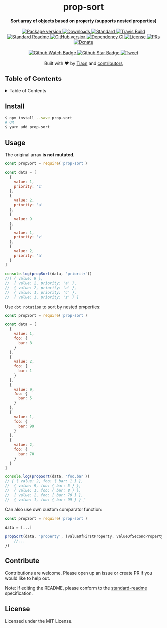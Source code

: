 <h1 align="center">prop-sort</h1>
<div align="center">
  <strong>Sort array of objects based on property (supports nested properties)</strong>
</div>
<br>
<div align="center">
  <a href="https://npmjs.org/package/prop-sort">
    <img src="https://img.shields.io/npm/v/prop-sort.svg?style=flat-square" alt="Package version" />
  </a>
  <a href="https://npmjs.org/package/prop-sort">
  <img src="https://img.shields.io/npm/dm/prop-sort.svg?style=flat-square" alt="Downloads" />
  </a>
  <a href="https://github.com/feross/standard">
    <img src="https://img.shields.io/badge/code%20style-standard-brightgreen.svg?style=flat-square" alt="Standard" />
  </a>
  <a href="https://travis-ci.org/tiaanduplessis/prop-sort">
    <img src="https://img.shields.io/travis/tiaanduplessis/prop-sort.svg?style=flat-square" alt="Travis Build" />
  </a>
  <a href="https://github.com/RichardLitt/standard-readme)">
    <img src="https://img.shields.io/badge/standard--readme-OK-green.svg?style=flat-square" alt="Standard Readme" />
  </a>
  <a href="https://badge.fury.io/gh/tiaanduplessis%2Fprop-sort">
    <img src="https://badge.fury.io/gh/tiaanduplessis%2Fprop-sort.svg?style=flat-square" alt="GitHub version" />
  </a>
  <a href="https://dependencyci.com/github/tiaanduplessis/prop-sort">
    <img src="https://dependencyci.com/github/tiaanduplessis/prop-sort/badge?style=flat-square" alt="Dependency CI" />
  </a>
  <a href="https://github.com/tiaanduplessis/prop-sort/blob/master/LICENSE">
    <img src="https://img.shields.io/npm/l/prop-sort.svg?style=flat-square" alt="License" />
  </a>
  <a href="http://makeapullrequest.com">
    <img src="https://img.shields.io/badge/PRs-welcome-brightgreen.svg?style=flat-square" alt="PRs" />
  </a>
  <a href="https://www.paypal.me/tiaanduplessis/1">
    <img src="https://img.shields.io/badge/$-support-green.svg?style=flat-square" alt="Donate" />
  </a>
</div>
<br>
<div align="center">
  <a href="https://github.com/tiaanduplessis/prop-sort/watchers">
    <img src="https://img.shields.io/github/watchers/tiaanduplessis/prop-sort.svg?style=social" alt="Github Watch Badge" />
  </a>
  <a href="https://github.com/tiaanduplessis/prop-sort/stargazers">
    <img src="https://img.shields.io/github/stars/tiaanduplessis/prop-sort.svg?style=social" alt="Github Star Badge" />
  </a>
  <a href="https://twitter.com/intent/tweet?text=Check%20out%20prop-sort!%20https://github.com/tiaanduplessis/prop-sort%20%F0%9F%91%8D">
    <img src="https://img.shields.io/twitter/url/https/github.com/tiaanduplessis/prop-sort.svg?style=social" alt="Tweet" />
  </a>
</div>
<br>
<div align="center">
  Built with ❤︎ by <a href="tiaan.beer">Tiaan</a> and <a href="https://github.com/tiaanduplessis/prop-sort/graphs/contributors">contributors</a>
</div>

<h2>Table of Contents</h2>
<details>
  <summary>Table of Contents</summary>
  <li><a href="#install">Install</a></li>
  <li><a href="#usage">Usage</a></li>
  <li><a href="#contribute">Contribute</a></li>
  <li><a href="#license">License</a></li>
</details>

## Install

```sh
$ npm install --save prop-sort
# OR
$ yarn add prop-sort
```

## Usage

The original array **is not mutated**.

```js
const propSort = require('prop-sort')

const data = [
  {
    value: 1,
    priority: 'c'
  },
  {
    value: 2,
    priority: 'a'
  },
  {
    value: 9
  },
  {
    value: 1,
    priority: 'z'
  },
  {
    value: 2,
    priority: 'a'
  }
]

console.log(propSort(data, 'priority'))
//[ { value: 9 },
//  { value: 2, priority: 'a' },
//  { value: 2, priority: 'a' },
//  { value: 1, priority: 'c' },
//  { value: 1, priority: 'z' } ]

```

Use `dot notation` to sort by nested properties:

```js
const propSort = require('prop-sort')

const data = [
  {
    value: 1,
    foo: {
      bar: 8
    }
  },
  {
    value: 2,
    foo: {
      bar: 1
    }
  },
  {
    value: 9,
    foo: {
      bar: 5
    }
  },
  {
    value: 1,
    foo: {
      bar: 99
    }
  },
  {
    value: 2,
    foo: {
      bar: 70
    }
  }
]

console.log(propSort(data, 'foo.bar'))
// [ { value: 2, foo: { bar: 1 } },
//  { value: 9, foo: { bar: 5 } },
//  { value: 1, foo: { bar: 8 } },
//  { value: 2, foo: { bar: 70 } },
//  { value: 1, foo: { bar: 99 } } ]
```

Can also use own custom comparator function:

```js
const propSort = require('prop-sort')

data = [...]

propSort(data, 'property', (valueOfFirstProperty, valueOfSecondProperty) => {
	//...
})

```

## Contribute

Contributions are welcome. Please open up an issue or create PR if you would like to help out.

Note: If editing the README, please conform to the [standard-readme](https://github.com/RichardLitt/standard-readme) specification.

## License

Licensed under the MIT License.
